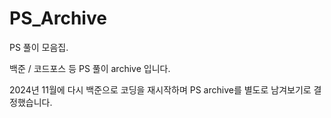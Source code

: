 # PS_Archive
PS 풀이 모음집.

백준 / 코드포스 등 PS 풀이 archive 입니다.

2024년 11월에 다시 백준으로 코딩을 재시작하며 PS archive를 별도로 남겨보기로 결정했습니다.
